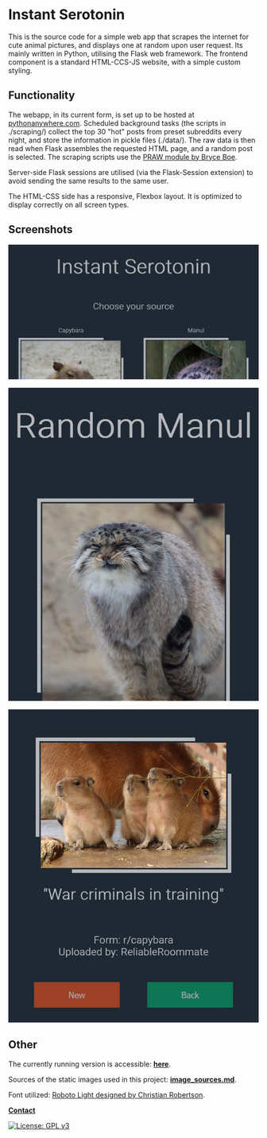 # Instant Serotonin

This is the source code for a simple web app that scrapes the internet for cute
animal pictures, and displays one at random upon user request.
Its mainly written in Python, utilising the Flask web framework.
The frontend component is a standard HTML-CCS-JS website, with a simple custom styling.

## Functionality

The webapp, in its current form, is set up to be hosted at [pythonanywhere.com](https://www.pythonanywhere.com/).
Scheduled background tasks (the scripts in ./scraping/) collect the top 30 "hot" posts from preset subreddits every night,
and store the information in pickle files (./data/). The raw data is then read when Flask assembles the requested HTML page,
and a random post is selected. The scraping scripts use the [PRAW module by Bryce Boe](https://github.com/praw-dev/praw).

Server-side Flask sessions are utilised (via the Flask-Session extension) to avoid sending the same results to the same user.

The HTML-CSS side has a responsive, Flexbox layout. It is optimized to display correctly on all
screen types.

## Screenshots

![screenshot_1](assets/screenshots/main.jpg "index.html")

![screenshot_1](assets/screenshots/manul.jpg "manul.html")

![screenshot_1](assets/screenshots/capybara.jpg "capybara.html")

## Other

The currently running version is accessible: **[here](https://serotonin-operavaria.eu.pythonanywhere.com/)**.

Sources of the static images used in this project: **[image_sources.md](image_sources.md)**.

Font utilized: [Roboto Light designed by Christian Robertson](https://fonts.google.com/specimen/Roboto).

**[Contact](mailto:lcs_it@proton.me)**

[![License: GPL v3](https://img.shields.io/badge/License-GPLv3-blue.svg)](https://www.gnu.org/licenses/gpl-3.0)
